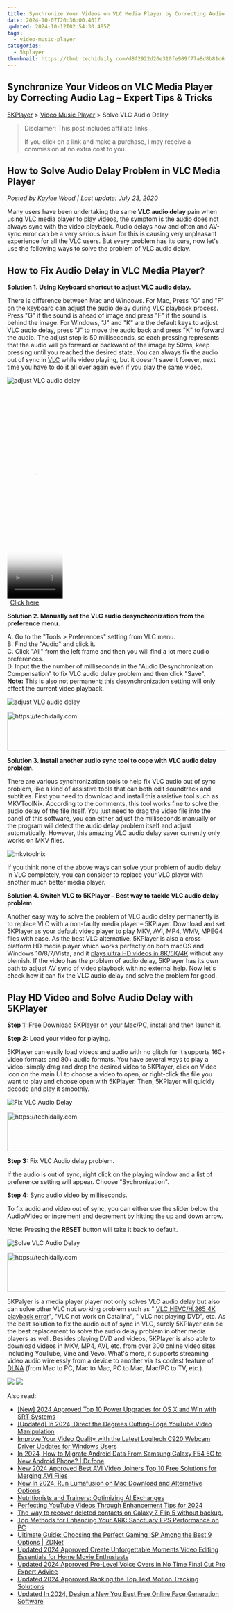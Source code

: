 ```yaml
---
title: Synchronize Your Videos on VLC Media Player by Correcting Audio Lag – Expert Tips & Tricks
date: 2024-10-07T20:36:00.401Z
updated: 2024-10-12T02:54:30.485Z
tags:
  - video-music-player
categories:
  - 5kplayer
thumbnail: https://thmb.techidaily.com/d8f2922d20e310fe909f77a8d8b81c6fbacf60f301e5bf6586c75f1b0b08c5ac.jpeg
---
```


## Synchronize Your Videos on VLC Media Player by Correcting Audio Lag – Expert Tips & Tricks

[5KPlayer](https://tools.techidaily.com/5kplayer/products/) \> [Video Music Player](https://tools.techidaily.com/5kplayer/video-music-player/) \> Solve VLC Audio Delay

>  Disclaimer: This post includes affiliate links
>
>  If you click on a link and make a purchase, I may receive a commission at no extra cost to you.
>

## How to Solve Audio Delay Problem in VLC Media Player

 _Posted by [Kaylee Wood](https://www.quora.com/profile/Amanda-Hu-21) | Last update: July 23, 2020_ 

Many users have been undertaking the same **VLC audio delay** pain when using VLC media player to play videos, the symptom is the audio does not always sync with the video playback. Audio delays now and often and AV-sync error can be a very serious issue for this is causing very unpleasant experience for all the VLC users. But every problem has its cure, now let's use the following ways to solve the problem of VLC audio delay.

##  How to Fix Audio Delay in VLC Media Player?

**Solution 1\. Using Keyboard shortcut to adjust VLC audio delay.**

There is difference between Mac and Windows. For Mac, Press "G" and "F" on the keyboard can adjust the audio delay during VLC playback process. Press "G" if the sound is ahead of image and press "F" if the sound is behind the image. For Windows, "J" and "K" are the default keys to adjust VLC audio delay, press "J" to move the audio back and press "K" to forward the audio. The adjust step is 50 milliseconds, so each pressing represents that the audio will go forward or backward of the image by 50ms, keep pressing until you reached the desired state. You can always fix the audio out of sync in [VLC](https://www.videolan.org/vlc/index.html) while video playing, but it doesn't save it forever, next time you have to do it all over again even if you play the same video.

![adjust VLC audio delay](https://www.5kplayer.com/video-music-player/img/vlc-audio-delay-001.jpg) 

<!-- affiliate ads begin -->
<span id="1993654">
					<video width="128" height="480" style="cursor:pointer"
           poster="//a.impactradius-go.com/display-clicktoplayimage/1993654.png"
           onclick="if(!this.playClicked){this.play();this.setAttribute('controls',true);this.playClicked=true;}">
	   <source src="//a.impactradius-go.com/display-ad/22993-1993654">
	   <img src="//a.impactradius-go.com/display-clicktoplayimage/1993654.png" style="border: none; height: 100%; width: 100%; object-fit: contain">
	</video>
	<div style="width:80px;text-align:center"><a href="javascript:window.open(decodeURIComponent('https%3A%2F%2Fhomestyler.sjv.io%2Fc%2F5597632%2F1993654%2F22993'), '_blank');void(0);">Click here</a></div>
</span>
<img height="0" width="0" src="https://imp.pxf.io/i/5597632/1993654/22993" style="position:absolute;visibility:hidden;" border="0" />
<!-- affiliate ads end -->

**Solution 2\. Manually set the VLC audio desynchronization from the preference menu.**

 A. Go to the "Tools > Preferences" setting from VLC menu.  
 B. Find the "Audio" and click it.  
 C. Click "All" from the left frame and then you will find a lot more audio preferences.  
 D. Input the the number of milliseconds in the "Audio Desynchronization Compensation" to fix VLC audio delay problem and then click "Save".   
**Note:** This is also not permanent; this desynchronization setting will only effect the current video playback.

![adjust VLC audio delay](https://www.5kplayer.com/video-music-player/img/vlc-audio-delay-settings.jpg) 

<!-- affiliate ads begin -->
<a href="https://ephamedtechinc.pxf.io/c/5597632/2123508/26400" target="_top" id="2123508">
  <img src="//a.impactradius-go.com/display-ad/26400-2123508" border="0" alt="https://techidaily.com" width="728" height="90"/>
</a>
<img height="0" width="0" src="https://ephamedtechinc.pxf.io/i/5597632/2123508/26400" style="position:absolute;visibility:hidden;" border="0" />
<!-- affiliate ads end -->

**Solution 3\. Install another audio sync tool to cope with VLC audio delay problem.**

There are various synchronization tools to help fix VLC audio out of sync problem, like a kind of assistive tools that can both edit soundtrack and subtitles. First you need to download and install this assistive tool such as MKVToolNix. According to the comments, this tool works fine to solve the audio delay of the file itself. You just need to drag the video file into the panel of this software, you can either adjust the milliseconds manually or the program will detect the audio delay problem itself and adjust automatically. However, this amazing VLC audio delay saver currently only works on MKV files. 

![mkvtoolnix](https://www.5kplayer.com/video-music-player/img/mkvtoolnix.jpg) 

If you think none of the above ways can solve your problem of audio delay in VLC completely, you can consider to replace your VLC player with another much better media player. 

**Solution 4\. Switch VLC to 5KPlayer – Best way to tackle VLC audio delay problem**

Another easy way to solve the problem of VLC audio delay permanently is to replace VLC with a non-faulty media player – 5KPlayer. Download and set 5KPlayer as your default video player to play MKV, AVI, MP4, WMV, MPEG4 files with ease. As the best VLC alternative, 5KPlayer is also a cross-platform HD media player which works perfectly on both macOS and Windows 10/8/7/Vista, and it [plays ultra HD videos in 8K/5K/4K](https://tools.techidaily.com/5kplayer/video-music-player/) without any blemish. If the video has the problem of audio delay, 5KPlayer has its own path to adjust AV sync of video playback with no external help. Now let's check how it can fix the VLC audio delay and solve the problem for good.

## Play HD Video and Solve Audio Delay with 5KPlayer

**Step 1:** Free Download 5KPlayer on your Mac/PC, install and then launch it.

**Step 2:** Load your video for playing.

5KPlayer can easily load videos and audio with no glitch for it supports 160+ video formats and 80+ audio formats. You have several ways to play a video: simply drag and drop the desired video to 5KPlayer, click on Video icon on the main UI to choose a video to open, or right-click the file you want to play and choose open with 5KPlayer. Then, 5KPlayer will quickly decode and play it smoothly.

![Fix VLC Audio Delay](https://www.5kplayer.com/video-music-player/img/vlc-audio-delay-xsy-050601.jpg) 

<!-- affiliate ads begin -->
<a href="https://appsumo.8odi.net/c/5597632/2094418/7443" target="_top" id="2094418">
  <img src="//a.impactradius-go.com/display-ad/7443-2094418" border="0" alt="https://techidaily.com" width="728" height="90"/>
</a>
<img height="0" width="0" src="https://appsumo.8odi.net/i/5597632/2094418/7443" style="position:absolute;visibility:hidden;" border="0" />
<!-- affiliate ads end -->

**Step 3:** Fix VLC Audio delay problem.

If the audio is out of sync, right click on the playing window and a list of preference setting will appear. Choose "Sychronization". 

**Step 4:** Sync audio video by milliseconds. 

To fix audio and video out of sync, you can either use the slider below the Audio/Video or increment and decrement by hitting the up and down arrow.

Note: Pressing the **RESET** button will take it back to default.

![Solve VLC Audio Delay](https://www.5kplayer.com/video-music-player/img/vlc-audio-delay-xsy-050602.jpg) 

<!-- affiliate ads begin -->
<a href="https://appsumo.8odi.net/c/5597632/2094415/7443" target="_top" id="2094415">
  <img src="//a.impactradius-go.com/display-ad/7443-2094415" border="0" alt="https://techidaily.com" width="728" height="90"/>
</a>
<img height="0" width="0" src="https://appsumo.8odi.net/i/5597632/2094415/7443" style="position:absolute;visibility:hidden;" border="0" />
<!-- affiliate ads end -->

5KPalyer is a media player player not only solves VLC audio delay but also can solve other VLC not working problem such as " [VLC HEVC/H.265 4K playback error](https://tools.techidaily.com/5kplayer/video-music-player/)", "VLC not work on Catalina", " VLC not playing DVD", etc. As the best solution to fix the audio out of sync in VLC, surely 5KPlayer can be the best replacement to solve the audio delay problem in other media players as well. Besides playing DVD and videos, 5KPlayer is also able to download videos in MKV, MP4, AVI, etc. from over 300 online video sites including YouTube, Vine and Vevo. What's more, it supports streaming video audio wirelessly from a device to another via its coolest feature of [DLNA](https://tools.techidaily.com/5kplayer/dlna/) (from Mac to PC, Mac to Mac, PC to Mac, Mac/PC to TV, etc.).

[![](https://www.5kplayer.com/video-music-player/../button/freedownwhitewin.png)](https://tools.techidaily.com/5kplayer/products/) [![](https://www.5kplayer.com/video-music-player/../button/freedownbackmac.png)](https://tools.techidaily.com/5kplayer/products/)

<ins class="adsbygoogle"
     style="display:block"
     data-ad-format="autorelaxed"
     data-ad-client="ca-pub-7571918770474297"
     data-ad-slot="1223367746"></ins>

<ins class="adsbygoogle"
     style="display:block"
     data-ad-client="ca-pub-7571918770474297"
     data-ad-slot="8358498916"
     data-ad-format="auto"
     data-full-width-responsive="true"></ins>

<span class="atpl-alsoreadstyle">Also read:</span>
<div><ul>
<li><a href="https://fox-hovers.techidaily.com/new-2024-approved-top-10-power-upgrades-for-os-x-and-win-with-srt-systems/"><u>[New] 2024 Approved Top 10 Power Upgrades for OS X and Win with SRT Systems</u></a></li>
<li><a href="https://youtube-zero.techidaily.com/ed-in-2024-direct-the-degrees-cutting-edge-youtube-video-manipulation/"><u>[Updated] In 2024, Direct the Degrees Cutting-Edge YouTube Video Manipulation</u></a></li>
<li><a href="https://hardware-help.techidaily.com/improve-your-video-quality-with-the-latest-logitech-c920-webcam-driver-updates-for-windows-users/"><u>Improve Your Video Quality with the Latest Logitech C920 Webcam Driver Updates for Windows Users</u></a></li>
<li><a href="https://android-transfer.techidaily.com/in-2024-how-to-migrate-android-data-from-samsung-galaxy-f54-5g-to-new-android-phone-drfone-by-drfone-transfer-from-android-transfer-from-android/"><u>In 2024, How to Migrate Android Data From Samsung Galaxy F54 5G to New Android Phone? | Dr.fone</u></a></li>
<li><a href="https://video-ai-editor.techidaily.com/new-2024-approved-best-avi-video-joiners-top-10-free-solutions-for-merging-avi-files/"><u>New 2024 Approved Best AVI Video Joiners Top 10 Free Solutions for Merging AVI Files</u></a></li>
<li><a href="https://video-ai-editor.techidaily.com/new-in-2024-run-lumafusion-on-mac-download-and-alternative-options/"><u>New In 2024, Run Lumafusion on Mac Download and Alternative Options</u></a></li>
<li><a href="https://tech-revival.techidaily.com/nutritionists-and-trainers-optimizing-ai-exchanges/"><u>Nutritionists and Trainers: Optimizing AI Exchanges</u></a></li>
<li><a href="https://facebook-video-share.techidaily.com/perfecting-youtube-videos-through-enhancement-tips-for-2024/"><u>Perfecting YouTube Videos Through Enhancement Tips for 2024</u></a></li>
<li><a href="https://techidaily.com/the-way-to-recover-deleted-contacts-on-galaxy-z-flip-5-without-backup-by-fonelab-android-recover-contacts/"><u>The way to recover deleted contacts on Galaxy Z Flip 5 without backup.</u></a></li>
<li><a href="https://program-issues.techidaily.com/top-methods-for-enhancing-your-ark-sanctuary-fps-performance-on-pc/"><u>Top Methods for Enhancing Your ARK: Sanctuary FPS Performance on PC</u></a></li>
<li><a href="https://games-able.techidaily.com/ultimate-guide-choosing-the-perfect-gaming-isp-among-the-best-9-options-zdnet/"><u>Ultimate Guide: Choosing the Perfect Gaming ISP Among the Best 9 Options | ZDNet</u></a></li>
<li><a href="https://video-ai-editor.techidaily.com/updated-2024-approved-create-unforgettable-moments-video-editing-essentials-for-home-movie-enthusiasts/"><u>Updated 2024 Approved Create Unforgettable Moments Video Editing Essentials for Home Movie Enthusiasts</u></a></li>
<li><a href="https://video-ai-editor.techidaily.com/updated-2024-approved-pro-level-voice-overs-in-no-time-final-cut-pro-expert-advice/"><u>Updated 2024 Approved Pro-Level Voice Overs in No Time Final Cut Pro Expert Advice</u></a></li>
<li><a href="https://video-ai-editor.techidaily.com/updated-2024-approved-ranking-the-top-text-motion-tracking-solutions/"><u>Updated 2024 Approved Ranking the Top Text Motion Tracking Solutions</u></a></li>
<li><a href="https://video-ai-editor.techidaily.com/updated-in-2024-design-a-new-you-best-free-online-face-generation-software/"><u>Updated In 2024, Design a New You Best Free Online Face Generation Software</u></a></li>
</ul></div>

